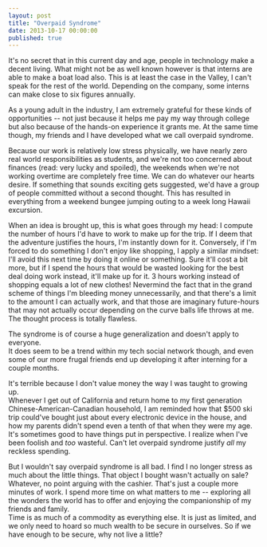 ```yaml
---
layout: post
title: "Overpaid Syndrome"
date: 2013-10-17 00:00:00
published: true
---
```


It's no secret that in this current day and age, people in technology make a 
decent living. What might not be as well known however is that interns are able 
to make a boat load also. This is at least the case in the Valley, I can't speak 
for the rest of the world. Depending on the company, some interns can make close 
  to six figures annually.

As a young adult in the industry, I am extremely grateful for these kinds of 
opportunities -- not just because it helps me pay my way through college but 
also because of the hands-on experience it grants me. At the same time though, 
my friends and I have developed what we call overpaid syndrome.

Because our work is relatively low stress physically, we have nearly zero real 
world responsibilities as students, and we're not too concerned about finances 
(read: very lucky and spoiled), the weekends when we're not working overtime are 
completely free time. We can do whatever our hearts desire. If something that 
sounds exciting gets suggested, we'd have a group of people committed without a 
second thought. This has resulted in everything from a weekend bungee jumping 
outing to a week long Hawaii excursion.

When an idea is brought up, this is what goes through my head: I compute the 
number of hours I'd have to work to make up for the trip. If I deem that the 
adventure justifies the hours, I'm instantly down for it. Conversely, if I'm 
forced to do something I don't enjoy like shopping, I apply a similar mindset: 
I'll avoid this next time by doing it online or something. Sure it'll cost a bit 
more, but if I spend the hours that would be wasted looking for the best deal 
doing work instead, it'll make up for it. 3 hours working instead of shopping 
equals a lot of new clothes! Nevermind the fact that in the grand scheme of 
things I'm bleeding money unnecessarily, and that there's a limit to the amount 
I can actually work, and that those are imaginary future-hours that may not 
actually occur depending on the curve balls life throws at me. The thought 
process is totally flawless.

The syndrome is of course a huge generalization and doesn't apply to everyone.  
It does seem to be a trend within my tech social network though, and even some 
of our more frugal friends end up developing it after interning for a couple 
months.

It's terrible because I don't value money the way I was taught to growing up.  
Whenever I get out of California and return home to my first generation 
Chinese-American-Canadian household, I am reminded how that $500 ski trip 
could've bought just about every electronic device in the house, and how my 
parents didn't spend even a tenth of that when they were my age. It's sometimes 
good to have things put in perspective. I realize when I've been foolish and 
_too_ wasteful. Can't let overpaid syndrome justify _all_ my reckless spending.

But I wouldn't say overpaid syndrome is all bad. I find I no longer stress as 
much about the little things. That object I bought wasn't actually on sale?  
Whatever, no point arguing with the cashier. That's just a couple more minutes 
of work. I spend more time on what matters to me -- exploring all the wonders 
the world has to offer and enjoying the companionship of my friends and family.  
Time is as much of a commodity as everything else. It is just as limited, and we 
only need to hoard so much wealth to be secure in ourselves. So if we have 
enough to be secure, why not live a little?

